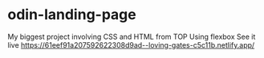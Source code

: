 # odin-landing-page
My biggest project involving CSS and HTML from TOP
Using flexbox
See it live 
https://61eef91a207592622308d9ad--loving-gates-c5c11b.netlify.app/
